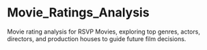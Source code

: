 # Movie_Ratings_Analysis
Movie rating analysis for RSVP Movies, exploring top genres, actors, directors, and production houses to guide future film decisions.
